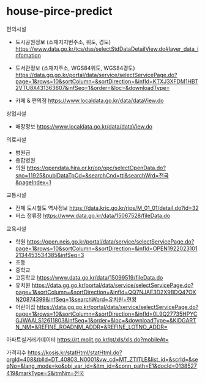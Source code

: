 # house-pirce-predict

편의시설
* 도시공원정보 (소재지지번주소, 위도, 경도)
https://www.data.go.kr/tcs/dss/selectStdDataDetailView.do#layer_data_infomation

* 도서관정보 (소재지주소, WGS84위도, WGS84경도)
https://data.gg.go.kr/portal/data/service/selectServicePage.do?page=1&rows=10&sortColumn=&sortDirection=&infId=KTXJ3XFDM1HBT2VTU8X431363607&infSeq=1&order=&loc=&downloadType=

* 카페 & 편의점
https://www.localdata.go.kr/data/dataView.do

상업시설
* 매장정보
https://www.localdata.go.kr/data/dataView.do

의료시설
* 병원급
* 종합병원
* 의원
https://opendata.hira.or.kr/op/opc/selectOpenData.do?sno=11925&publDataTpCd=&searchCnd=ttl&searchWrd=전국&pageIndex=1

교통시설
* 전체 도시철도 역사정보
https://data.kric.go.kr/rips/M_01_01/detail.do?id=32
* 버스 정류장
https://www.data.go.kr/data/15067528/fileData.do

교육시설
* 학원
https://open.neis.go.kr/portal/data/service/selectServicePage.do?page=1&rows=10&sortColumn=&sortDirection=&infId=OPEN19220231012134453534385&infSeq=3
* 초등
* 중학교
* 고등학교
https://www.data.go.kr/data/15099519/fileData.do
* 유치원
https://data.gg.go.kr/portal/data/service/selectServicePage.do?page=1&sortColumn=&sortDirection=&infId=QQ7NJAE3D2X9BDQ47OXN20874399&infSeq=1&searchWord=유치원+현황
* 어린이집
https://data.gg.go.kr/portal/data/service/selectServicePage.do?page=1&rows=10&sortColumn=&sortDirection=&infId=0L9Q27735HPYCGJWAALS12611803&infSeq=1&order=&loc=&downloadType=&KIDGARTN_NM=&REFINE_ROADNM_ADDR=&REFINE_LOTNO_ADDR=

아파트실거래가데이터
https://rt.molit.go.kr/pt/xls/xls.do?mobileAt=

가격지수
https://kosis.kr/statHtml/statHtml.do?orgId=408&tblId=DT_40803_N0001&vw_cd=MT_ZTITLE&list_id=&scrId=&seqNo=&lang_mode=ko&obj_var_id=&itm_id=&conn_path=E1&docId=0138527419&markType=S&itmNm=전국